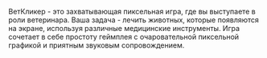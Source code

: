ВетКликер - это захватывающая пиксельная игра, где вы выступаете в роли ветеринара. Ваша задача - лечить животных, которые появляются на экране, используя различные медицинские инструменты. Игра сочетает в себе простоту геймплея с очаровательной пиксельной графикой и приятным звуковым сопровождением.
